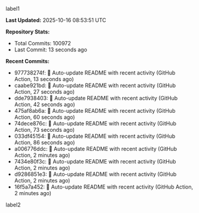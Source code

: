 
label1 
<!-- ACTIVITY_START -->
**Last Updated:** 2025-10-16 08:53:51 UTC

**Repository Stats:**
- Total Commits: 100972
- Last Commit: 13 seconds ago

**Recent Commits:**
- 977738274f: 🤖 Auto-update README with recent activity (GitHub Action, 13 seconds ago)
- caabe921bd: 🤖 Auto-update README with recent activity (GitHub Action, 27 seconds ago)
- dde7938403: 🤖 Auto-update README with recent activity (GitHub Action, 42 seconds ago)
- 475af8ab6a: 🤖 Auto-update README with recent activity (GitHub Action, 60 seconds ago)
- 74dece876c: 🤖 Auto-update README with recent activity (GitHub Action, 73 seconds ago)
- 033df45154: 🤖 Auto-update README with recent activity (GitHub Action, 86 seconds ago)
- a006776ddc: 🤖 Auto-update README with recent activity (GitHub Action, 2 minutes ago)
- 7434e80f3c: 🤖 Auto-update README with recent activity (GitHub Action, 2 minutes ago)
- d9286851e3: 🤖 Auto-update README with recent activity (GitHub Action, 2 minutes ago)
- 16f5a7a452: 🤖 Auto-update README with recent activity (GitHub Action, 2 minutes ago)
<!-- ACTIVITY_END -->

label2

